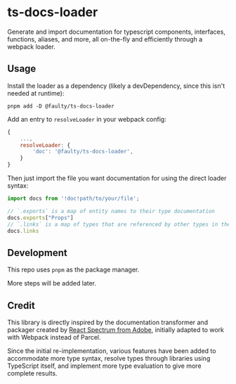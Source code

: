 # ts-docs-loader

Generate and import documentation for typescript components, interfaces, functions, aliases, and more, all on-the-fly and efficiently through a webpack loader.

## Usage

Install the loader as a dependency (likely a devDependency, since this isn't needed at runtime):

```shell
pnpm add -D @faulty/ts-docs-loader
```

Add an entry to `resolveLoader` in your webpack config:

```javascript
{
    ...,
    resolveLoader: {
        'doc': '@faulty/ts-docs-loader',
    }
}
```

Then just import the file you want documentation for using the direct loader syntax:

```typescript
import docs from '!doc!path/to/your/file';

// `.exports` is a map of entity names to their type documentation
docs.exports["Props"]
// `.links` is a map of types that are referenced by other types in the exports
docs.links
```

## Development

This repo uses `pnpm` as the package manager.

More steps will be added later.

## Credit

This library is directly inspired by the documentation transformer and packager created by [React Spectrum from Adobe](https://github.com/adobe/react-spectrum/blob/639548c489d5d4ef3225f62c9a64a474648d183d/packages/dev/parcel-transformer-docs/DocsTransformer.js), initially adapted to work with Webpack instead of Parcel.

Since the initial re-implementation, various features have been added to accommodate more type syntax, resolve types through libraries using TypeScript itself, and implement more type evaluation to give more complete results.